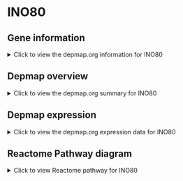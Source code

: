 <h1>INO80</h1>

<h2>Gene information</h2>
<details>
  <summary>Click to view the depmap.org information for INO80</summary>
  <iframe src="https://depmap.org/portal/gene/INO80?tab=about" style="border:none;width:100%;height:800px"></iframe>
</details>

<h2>Depmap overview</h2>
<details>
  <summary>Click to view the depmap.org summary for INO80</summary>
  <iframe src="https://depmap.org/portal/gene/INO80?tab=overview" style="border:none;width:100%;height:800px"></iframe>
</details>

<h2>Depmap expression</h2>
<details>
  <summary>Click to view the depmap.org expression data for INO80</summary>
  <iframe src="https://depmap.org/portal/gene/INO80?tab=characterization" style="border:none;width:100%;height:800px"></iframe>
</details>



<h2>Reactome Pathway diagram</h2>
<details>
  <summary>Click to view Reactome pathway for INO80</summary>
  <p>DNA Damage Recognition in GG-NER</p>
  <iframe src="https://reactome.org/PathwayBrowser/#/R-HSA-5696394" style="border:none;width:100%;height:800px"></iframe>
</details>



